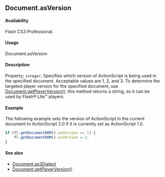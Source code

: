 ## Document.asVersion

#### Availability

Flash CS3 Professional.

#### Usage

Document.asVersion

#### Description

Property; `integer`; Specifies which version of ActionScript is being used in the specified document. Acceptable values are 1, 2, and 3.
To determine the targeted player version for the specified document, use [Document.getPlayerVersion()](../Document_object/Document82.md); this method returns a string, so it can be used by Flash® Lite™ players.

#### Example

The following example sets the version of ActionScript in the current document to ActionScript 2.0 if it is currently set as ActionScript 1.0.

```javascript
if (fl.getDocumentDOM().asVersion == 1) {
    fl.getDocumentDOM().asVersion = 2;
}
```

#### See also

- [Document.as3Dialect](../Document_object/Document17.md)
- [Document.getPlayerVersion()](../Document_object/Document82.md)
